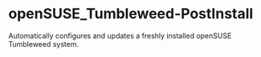 # openSUSE_Tumbleweed-PostInstall
Automatically configures and updates a freshly installed openSUSE Tumbleweed system.
